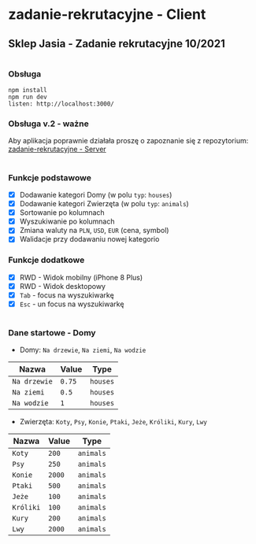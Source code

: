 # zadanie-rekrutacyjne - Client

## Sklep Jasia - Zadanie rekrutacyjne 10/2021

#

### Obsługa

```
npm install
npm run dev
listen: http://localhost:3000/
```

### Obsługa v.2 - ważne
Aby aplikacja poprawnie działała proszę o zapoznanie się z repozytorium: [zadanie-rekrutacyjne - Server](http://www.example.com/)

#

### Funkcje podstawowe

- [x] Dodawanie kategori Domy (w polu `typ`: `houses`)
- [x] Dodawanie kategori Zwierzęta (w polu `typ`: `animals`)
- [x] Sortowanie po kolumnach
- [x] Wyszukiwanie po kolumnach
- [x] Zmiana waluty na `PLN`, `USD`, `EUR` (cena, symbol)
- [x] Walidacje przy dodawaniu nowej kategorio

### Funkcje dodatkowe

- [x] RWD - Widok mobilny (iPhone 8 Plus)
- [x] RWD - Widok desktopowy
- [x] `Tab` - focus na wyszukiwarkę
- [x] `Esc` - un focus na wyszukiwarkę

#

### Dane startowe - Domy

- Domy: `Na drzewie`, `Na ziemi`, `Na wodzie`

| Nazwa        | Value  | Type     |
| ------------ | ------ | -------- |
| `Na drzewie` | `0.75` | `houses` |
| `Na ziemi`   | `0.5`  | `houses` |
| `Na wodzie`  | `1`    | `houses` |

- Zwierzęta: `Koty`, `Psy`, `Konie`, `Ptaki`, `Jeże`, `Króliki`, `Kury`, `Lwy`

| Nazwa     | Value  | Type      |
| --------- | ------ | --------- |
| `Koty`    | `200`  | `animals` |
| `Psy`     | `250`  | `animals` |
| `Konie`   | `2000` | `animals` |
| `Ptaki`   | `500`  | `animals` |
| `Jeże`    | `100`  | `animals` |
| `Króliki` | `100`  | `animals` |
| `Kury`    | `200`  | `animals` |
| `Lwy`     | `2000` | `animals` |
